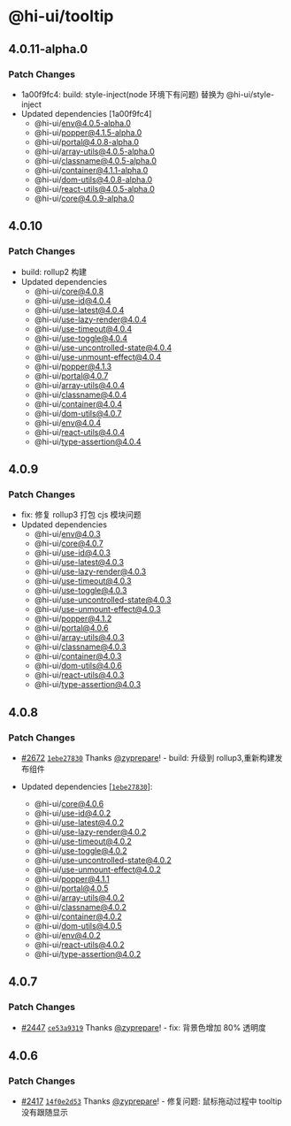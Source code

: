 # @hi-ui/tooltip

## 4.0.11-alpha.0

### Patch Changes

- 1a00f9fc4: build: style-inject(node 环境下有问题) 替换为 @hi-ui/style-inject
- Updated dependencies [1a00f9fc4]
  - @hi-ui/env@4.0.5-alpha.0
  - @hi-ui/popper@4.1.5-alpha.0
  - @hi-ui/portal@4.0.8-alpha.0
  - @hi-ui/array-utils@4.0.5-alpha.0
  - @hi-ui/classname@4.0.5-alpha.0
  - @hi-ui/container@4.1.1-alpha.0
  - @hi-ui/dom-utils@4.0.8-alpha.0
  - @hi-ui/react-utils@4.0.5-alpha.0
  - @hi-ui/core@4.0.9-alpha.0

## 4.0.10

### Patch Changes

- build: rollup2 构建
- Updated dependencies
  - @hi-ui/core@4.0.8
  - @hi-ui/use-id@4.0.4
  - @hi-ui/use-latest@4.0.4
  - @hi-ui/use-lazy-render@4.0.4
  - @hi-ui/use-timeout@4.0.4
  - @hi-ui/use-toggle@4.0.4
  - @hi-ui/use-uncontrolled-state@4.0.4
  - @hi-ui/use-unmount-effect@4.0.4
  - @hi-ui/popper@4.1.3
  - @hi-ui/portal@4.0.7
  - @hi-ui/array-utils@4.0.4
  - @hi-ui/classname@4.0.4
  - @hi-ui/container@4.0.4
  - @hi-ui/dom-utils@4.0.7
  - @hi-ui/env@4.0.4
  - @hi-ui/react-utils@4.0.4
  - @hi-ui/type-assertion@4.0.4

## 4.0.9

### Patch Changes

- fix: 修复 rollup3 打包 cjs 模块问题
- Updated dependencies
  - @hi-ui/env@4.0.3
  - @hi-ui/core@4.0.7
  - @hi-ui/use-id@4.0.3
  - @hi-ui/use-latest@4.0.3
  - @hi-ui/use-lazy-render@4.0.3
  - @hi-ui/use-timeout@4.0.3
  - @hi-ui/use-toggle@4.0.3
  - @hi-ui/use-uncontrolled-state@4.0.3
  - @hi-ui/use-unmount-effect@4.0.3
  - @hi-ui/popper@4.1.2
  - @hi-ui/portal@4.0.6
  - @hi-ui/array-utils@4.0.3
  - @hi-ui/classname@4.0.3
  - @hi-ui/container@4.0.3
  - @hi-ui/dom-utils@4.0.6
  - @hi-ui/react-utils@4.0.3
  - @hi-ui/type-assertion@4.0.3

## 4.0.8

### Patch Changes

- [#2672](https://github.com/XiaoMi/hiui/pull/2672) [`1ebe27830`](https://github.com/XiaoMi/hiui/commit/1ebe2783098b3a8cd980bd10076d67635463800e) Thanks [@zyprepare](https://github.com/zyprepare)! - build: 升级到 rollup3,重新构建发布组件

- Updated dependencies [[`1ebe27830`](https://github.com/XiaoMi/hiui/commit/1ebe2783098b3a8cd980bd10076d67635463800e)]:
  - @hi-ui/core@4.0.6
  - @hi-ui/use-id@4.0.2
  - @hi-ui/use-latest@4.0.2
  - @hi-ui/use-lazy-render@4.0.2
  - @hi-ui/use-timeout@4.0.2
  - @hi-ui/use-toggle@4.0.2
  - @hi-ui/use-uncontrolled-state@4.0.2
  - @hi-ui/use-unmount-effect@4.0.2
  - @hi-ui/popper@4.1.1
  - @hi-ui/portal@4.0.5
  - @hi-ui/array-utils@4.0.2
  - @hi-ui/classname@4.0.2
  - @hi-ui/container@4.0.2
  - @hi-ui/dom-utils@4.0.5
  - @hi-ui/env@4.0.2
  - @hi-ui/react-utils@4.0.2
  - @hi-ui/type-assertion@4.0.2

## 4.0.7

### Patch Changes

- [#2447](https://github.com/XiaoMi/hiui/pull/2447) [`ce53a9319`](https://github.com/XiaoMi/hiui/commit/ce53a93191a0c71cd9d07deff13e3a4cdef2bb46) Thanks [@zyprepare](https://github.com/zyprepare)! - fix: 背景色增加 80% 透明度

## 4.0.6

### Patch Changes

- [#2417](https://github.com/XiaoMi/hiui/pull/2417) [`14f0e2d53`](https://github.com/XiaoMi/hiui/commit/14f0e2d5313cf1575f6e6378659e5406f8045529) Thanks [@zyprepare](https://github.com/zyprepare)! - 修复问题: 鼠标拖动过程中 tooltip 没有跟随显示
